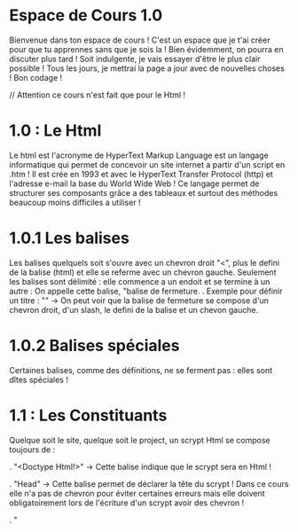 # Espace de Cours 1.0

Bienvenue dans ton espace de cours ! C'est un espace que je t'ai créer pour que tu apprennes sans que je sois la ! Bien évidemment, on 
pourra en discuter plus tard ! Soit indulgente, je vais essayer d'être le plus clair possible ! Tous les jours, je mettrai la page
a jour avec de nouvelles choses ! Bon codage !

// Attention ce cours n'est fait que pour le Html !

# 1.0 : Le Html

Le html est l'acronyme de HyperText Markup Language est un langage informatique qui permet de concevoir un site internet a partir d'un
script en .htm ! Il est crée en 1993 et avec le HyperText Transfer Protocol (http) et l'adresse e-mail la base du World Wide Web !
Ce langage permet de structurer ses composants grâce a des tableaux et surtout des méthodes beaucoup moins difficiles a utiliser !

# 1.0.1 Les balises

Les balises quelquels soit s'ouvre avec un chevron droit "<", plus le defini de la balise (html) et elle se referme avec un chevron
gauche. Seulement les balises sont délimité : elle commence a un endoit et se termine à un autre : On appelle cette balise, "balise
de fermeture.
. Exemple pour définir un titre : "<title></title>" -> On peut voir que la balise de fermeture se compose d'un chevron droit, d'un 
slash, le defini de la balise et un chevon gauche.

# 1.0.2 Balises spéciales

Certaines balises, comme des définitions, ne se ferment pas : elles sont dîtes spéciales !

# 1.1 : Les Constituants

Quelque soit le site, quelque soit le project, un scrypt Html se compose toujours de :

. "<Doctype Html!>" -> Cette balise indique que le scrypt sera en Html ! 

. "Head" -> Cette balise permet de déclarer la tête du scrypt ! Dans ce cours elle n'a pas de chevron pour éviter certaines
erreurs mais elle doivent obligatoirement lors de l'écriture d'un scrypt avoir des chevron !

. "<Title>" -> Ce balise permet de définir le titre de la page !

. "Body" -> Cette balise permet de déclarer le corps du scrypt donc les composants visibles sur le site ! Dans ce cours elle n'a pas de chevron pour éviter certaines erreurs mais elle doivent obligatoirement lors de l'écriture d'un scrypt avoir des chevron !
 
 Ces constituants sont obligatoire pour le bon fonctionnement du scrypt ! Il ne faut bien sur pas oublier de nommer le scrypt avec
 l'extansion .htm qui permet de faire reconnaitre au navigateur qu'il s'agit d'un scrypt html !
 
 # 1.2 Faire reconnaître au navigateur la typographie de la langue
 
 Pour éviter des problêmes de typopagrapie au niveau de la langue et surtout le monde des charactère unicode, les developpeurs ont créer
 une table qui se nomme la table ASCII ! C'est une table qui permet de convertir un character en 0 ou en 1. Ensuite, le compilateur se 
 charge de convertir les charactère ! Et bien en Html, c quasiment la même chose mais en différent. La balise n'est pas obligatoire
 mais permet de mieux convertir les charactères et éviter les erreurs ou les problème de signe ! Donc :
 
 . <Meta charset ="UTF-8> permet de dire au navigateur que la langue utiliser et le français. C'est une balise sépcial car elle ne
 se referme pas !
 
 # 1.3 Balise d'écriture
 

 
 
 

 
 
 
 
 
 
 
 
 
 

